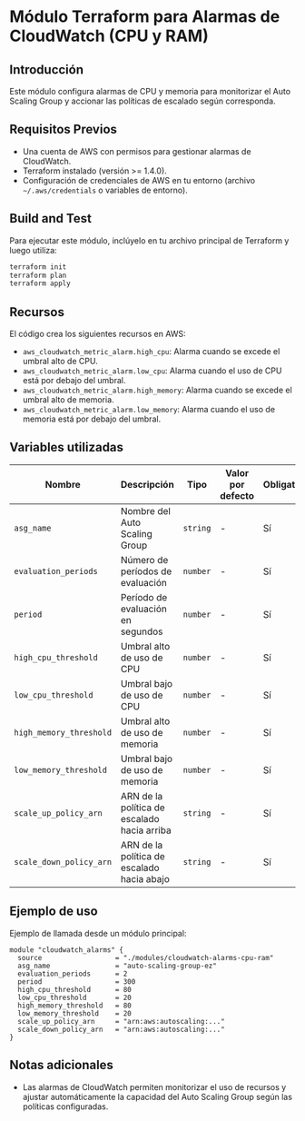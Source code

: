 # Módulo Terraform para Alarmas de CloudWatch (CPU y RAM)

## Introducción

Este módulo configura alarmas de CPU y memoria para monitorizar el Auto Scaling Group y accionar las políticas de escalado según corresponda.

## Requisitos Previos

- Una cuenta de AWS con permisos para gestionar alarmas de CloudWatch.
- Terraform instalado (versión >= 1.4.0).
- Configuración de credenciales de AWS en tu entorno (archivo `~/.aws/credentials` o variables de entorno).

## Build and Test

Para ejecutar este módulo, inclúyelo en tu archivo principal de Terraform y luego utiliza:

```bash
terraform init
terraform plan
terraform apply
```

## Recursos

El código crea los siguientes recursos en AWS:

- `aws_cloudwatch_metric_alarm.high_cpu`: Alarma cuando se excede el umbral alto de CPU.
- `aws_cloudwatch_metric_alarm.low_cpu`: Alarma cuando el uso de CPU está por debajo del umbral.
- `aws_cloudwatch_metric_alarm.high_memory`: Alarma cuando se excede el umbral alto de memoria.
- `aws_cloudwatch_metric_alarm.low_memory`: Alarma cuando el uso de memoria está por debajo del umbral.

## Variables utilizadas

| Nombre                    | Descripción                                               | Tipo           | Valor por defecto | Obligatorio |
|---------------------------|-----------------------------------------------------------|----------------|-------------------|-------------|
| `asg_name`                | Nombre del Auto Scaling Group                             | `string`       | -                 | Sí          |
| `evaluation_periods`      | Número de períodos de evaluación                          | `number`       | -                 | Sí          |
| `period`                  | Período de evaluación en segundos                         | `number`       | -                 | Sí          |
| `high_cpu_threshold`      | Umbral alto de uso de CPU                                 | `number`       | -                 | Sí          |
| `low_cpu_threshold`       | Umbral bajo de uso de CPU                                 | `number`       | -                 | Sí          |
| `high_memory_threshold`   | Umbral alto de uso de memoria                             | `number`       | -                 | Sí          |
| `low_memory_threshold`    | Umbral bajo de uso de memoria                             | `number`       | -                 | Sí          |
| `scale_up_policy_arn`     | ARN de la política de escalado hacia arriba               | `string`       | -                 | Sí          |
| `scale_down_policy_arn`   | ARN de la política de escalado hacia abajo                | `string`       | -                 | Sí          |

## Ejemplo de uso

Ejemplo de llamada desde un módulo principal:

```hcl
module "cloudwatch_alarms" {
  source                  = "./modules/cloudwatch-alarms-cpu-ram"
  asg_name                = "auto-scaling-group-ez"
  evaluation_periods      = 2
  period                  = 300
  high_cpu_threshold      = 80
  low_cpu_threshold       = 20
  high_memory_threshold   = 80
  low_memory_threshold    = 20
  scale_up_policy_arn     = "arn:aws:autoscaling:..."
  scale_down_policy_arn   = "arn:aws:autoscaling:..."
}

```

## Notas adicionales

- Las alarmas de CloudWatch permiten monitorizar el uso de recursos y ajustar automáticamente la capacidad del Auto Scaling Group según las políticas configuradas.

